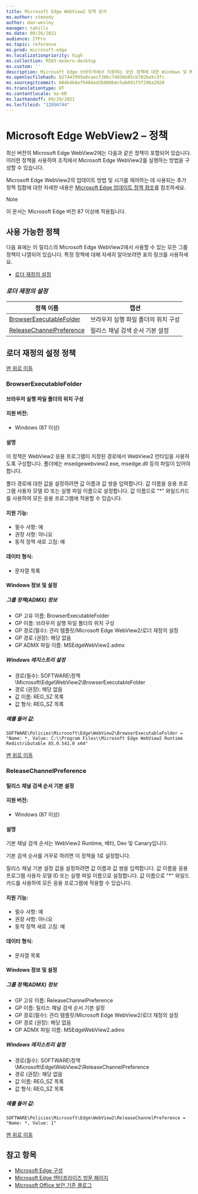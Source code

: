 ```yaml
---
title: Microsoft Edge WebView2 정책 문서
ms.author: stmoody
author: dan-wesley
manager: tahills
ms.date: 09/26/2021
audience: ITPro
ms.topic: reference
ms.prod: microsoft-edge
ms.localizationpriority: high
ms.collection: M365-modern-desktop
ms.custom: ''
description: Microsoft Edge 브라우저에서 지원하는 모든 정책에 대한 Windows 및 Mac 설명서
ms.openlocfilehash: b27443995e0caecf30bc74036b85cb702ba5c3fc
ms.sourcegitcommit: 884bdb6ef9484ed3b080b4c5ab091f5f29ba2928
ms.translationtype: HT
ms.contentlocale: ko-KR
ms.lasthandoff: 09/29/2021
ms.locfileid: "12056744"
---
```

# <a name="microsoft-edge-webview2---policies"></a>Microsoft Edge WebView2 – 정책

최신 버전의 Microsoft Edge WebView2에는 다음과 같은 정책이 포함되어 있습니다. 이러한 정책을 사용하여 조직에서 Microsoft Edge WebView2를 실행하는 방법을 구성할 수 있습니다.

Microsoft Edge WebView2의 업데이트 방법 및 시기를 제어하는 데 사용되는 추가 정책 집합에 대한 자세한 내용은 [Microsoft Edge 업데이트 정책 참조](microsoft-edge-update-policies.md)를 참조하세요.


> [!NOTE]
> 이 문서는 Microsoft Edge 버전 87 이상에 적용됩니다.

## <a name="available-policies"></a>사용 가능한 정책

다음 표에는 이 릴리스의 Microsoft Edge WebView2에서 사용할 수 있는 모든 그룹 정책이 나열되어 있습니다. 특정 정책에 대해 자세히 알아보려면 표의 링크를 사용하세요.

- [로더 재정의 설정](#loader-override-settings)


### [*<a name="loader-override-settings"></a>로더 재정의 설정*](#loader-override-settings-policies)

|정책 이름|캡션|
|-|-|
|[BrowserExecutableFolder](#browserexecutablefolder)|브라우저 실행 파일 폴더의 위치 구성|
|[ReleaseChannelPreference](#releasechannelpreference)|릴리스 채널 검색 순서 기본 설정|




  ## <a name="loader-override-settings-policies"></a>로더 재정의 설정 정책

  [맨 위로 이동](#microsoft-edge-webview2---policies)

  ### <a name="browserexecutablefolder"></a>BrowserExecutableFolder

  #### <a name="configure-the-location-of-the-browser-executable-folder"></a>브라우저 실행 파일 폴더의 위치 구성

  
  
  #### <a name="supported-versions"></a>지원 버전:

  - Windows (87 이상)

  #### <a name="description"></a>설명

  이 정책은 WebView2 응용 프로그램이 지정된 경로에서 WebView2 런타임을 사용하도록 구성합니다. 폴더에는 msedgewebview2.exe, msedge.dll 등의 파일이 있어야 합니다.

폴더 경로에 대한 값을 설정하려면 값 이름과 값 쌍을 입력합니다. 값 이름을 응용 프로그램 사용자 모델 ID 또는 실행 파일 이름으로 설정합니다. 값 이름으로 "*" 와일드카드를 사용하여 모든 응용 프로그램에 적용할 수 있습니다.

  #### <a name="supported-features"></a>지원 기능:

  - 필수 사항: 예
  - 권장 사항: 아니요
  - 동적 정책 새로 고침: 예

  #### <a name="data-type"></a>데이터 형식:

  - 문자열 목록

  #### <a name="windows-information-and-settings"></a>Windows 정보 및 설정

  ##### <a name="group-policy-admx-info"></a>그룹 정책(ADMX) 정보

  - GP 고유 이름: BrowserExecutableFolder
  - GP 이름: 브라우저 실행 파일 폴더의 위치 구성
  - GP 경로(필수): 관리 템플릿/Microsoft Edge WebView2/로더 재정의 설정
  - GP 경로 (권장): 해당 없음
  - GP ADMX 파일 이름: MSEdgeWebView2.admx

  ##### <a name="windows-registry-settings"></a>Windows 레지스트리 설정

  - 경로(필수): SOFTWARE\정책\Microsoft\Edge\WebView2\BrowserExecutableFolder
  - 경로 (권장): 해당 없음
  - 값 이름: REG_SZ 목록
  - 값 형식: REG_SZ 목록

  ##### <a name="example-value"></a>예를 들어 값:

```
SOFTWARE\Policies\Microsoft\Edge\WebView2\BrowserExecutableFolder = "Name: *, Value: C:\\Program Files\\Microsoft Edge WebView2 Runtime Redistributable 85.0.541.0 x64"

```

  

  [맨 위로 이동](#microsoft-edge-webview2---policies)

  ### <a name="releasechannelpreference"></a>ReleaseChannelPreference

  #### <a name="set-the-release-channel-search-order-preference"></a>릴리스 채널 검색 순서 기본 설정

  
  
  #### <a name="supported-versions"></a>지원 버전:

  - Windows (87 이상)

  #### <a name="description"></a>설명

  기본 채널 검색 순서는 WebView2 Runtime, 베타, Dev 및 Canary입니다.

기본 검색 순서를 거꾸로 하려면 이 정책을 1로 설정합니다.

릴리스 채널 기본 설정 값을 설정하려면 값 이름과 값 쌍을 입력합니다. 값 이름을 응용 프로그램 사용자 모델 ID 또는 실행 파일 이름으로 설정합니다. 값 이름으로 "*" 와일드카드를 사용하여 모든 응용 프로그램에 적용할 수 있습니다.

  #### <a name="supported-features"></a>지원 기능:

  - 필수 사항: 예
  - 권장 사항: 아니요
  - 동적 정책 새로 고침: 예

  #### <a name="data-type"></a>데이터 형식:

  - 문자열 목록

  #### <a name="windows-information-and-settings"></a>Windows 정보 및 설정

  ##### <a name="group-policy-admx-info"></a>그룹 정책(ADMX) 정보

  - GP 고유 이름: ReleaseChannelPreference
  - GP 이름: 릴리스 채널 검색 순서 기본 설정
  - GP 경로(필수): 관리 템플릿/Microsoft Edge WebView2/로더 재정의 설정
  - GP 경로 (권장): 해당 없음
  - GP ADMX 파일 이름: MSEdgeWebView2.admx

  ##### <a name="windows-registry-settings"></a>Windows 레지스트리 설정

  - 경로(필수): SOFTWARE\정책\Microsoft\Edge\WebView2\ReleaseChannelPreference
  - 경로 (권장): 해당 없음
  - 값 이름: REG_SZ 목록
  - 값 형식: REG_SZ 목록

  ##### <a name="example-value"></a>예를 들어 값:

```
SOFTWARE\Policies\Microsoft\Edge\WebView2\ReleaseChannelPreference = "Name: *, Value: 1"

```

  

  [맨 위로 이동](#microsoft-edge-webview2---policies)


## <a name="see-also"></a>참고 항목

- [Microsoft Edge 구성](configure-microsoft-edge.md)
- [Microsoft Edge 엔터프라이즈 방문 페이지](https://aka.ms/EdgeEnterprise)
- [Microsoft Office 보안 기준 블로그](https://techcommunity.microsoft.com/t5/microsoft-security-baselines/bg-p/Microsoft-Security-Baselines)